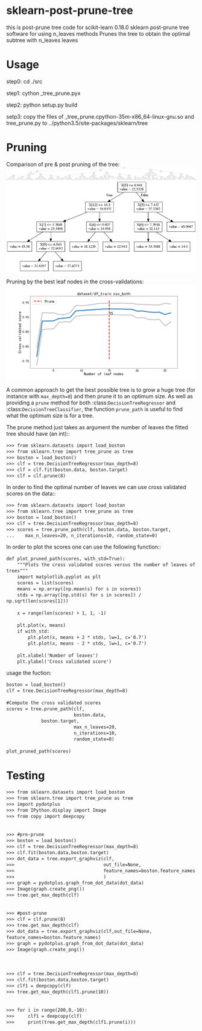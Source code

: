 # sklearn-post-prune-tree
this is post-prune tree code for scikit-learn 0.18.0
sklearn post-prune tree software for using n_leaves methods
Prunes the tree to obtain the optimal subtree with n_leaves leaves



Usage
=======

step0: cd ./src

step1: cython _tree_prune.pyx

step2: python setup.py build

setp3: copy the files of _tree_prune.cpython-35m-x86_64-linux-gnu.so and tree_prune.py to ../python3.5/site-packages/sklearn/tree



Pruning
=======

Comparison of pre & post pruning of the tree:
![pre-prune](./docs/pre-prune.png)
![pre-prune](./docs/post-prune.png)

Pruning by the best leaf nodes in the cross-validations:
![pre-prune](./docs/df_train.csv_both.png)



A common approach to get the best possible tree is to grow a huge tree (for
instance with ``max_depth=8``) and then prune it to an optimum size. As well as
providing a `prune` method for both :class:`DecisionTreeRegressor` and
:class:`DecisionTreeClassifier`, the function ``prune_path`` is useful
to find what the optimum size is for a tree.

The prune method just takes as argument the number of leaves the fitted tree
should have (an int)::

    >>> from sklearn.datasets import load_boston
    >>> from sklearn.tree import tree_prune as tree
    >>> boston = load_boston()
    >>> clf = tree.DecisionTreeRegressor(max_depth=8)
    >>> clf = clf.fit(boston.data, boston.target)
    >>> clf = clf.prune(8)

In order to find the optimal number of leaves we can use cross validated scores
on the data::

    >>> from sklearn.datasets import load_boston
    >>> from sklearn.tree import tree_prune as tree
    >>> boston = load_boston()
    >>> clf = tree.DecisionTreeRegressor(max_depth=8)
    >>> scores = tree.prune_path(clf, boston.data, boston.target, 
    ...    max_n_leaves=20, n_iterations=10, random_state=0)

In order to plot the scores one can use the following function::

    def plot_pruned_path(scores, with_std=True):
        """Plots the cross validated scores versus the number of leaves of trees"""
        import matplotlib.pyplot as plt
        scores = list(scores)
        means = np.array([np.mean(s) for s in scores])
        stds = np.array([np.std(s) for s in scores]) / np.sqrt(len(scores[1]))

        x = range(len(scores) + 1, 1, -1)

        plt.plot(x, means)
        if with_std:
            plt.plot(x, means + 2 * stds, lw=1, c='0.7')
            plt.plot(x, means - 2 * stds, lw=1, c='0.7')

        plt.xlabel('Number of leaves')
        plt.ylabel('Cross validated score')


usage the fuction:

    boston = load_boston()
    clf = tree.DecisionTreeRegressor(max_depth=8)

    #Compute the cross validated scores
    scores = tree.prune_path(clf, 
                             boston.data,
			     boston.target,
                             max_n_leaves=20, 
                             n_iterations=10,
                             random_state=0)

    plot_pruned_path(scores)




Testing
=======

	>>> from sklearn.datasets import load_boston
	>>> from sklearn.tree import tree_prune as tree
	>>> import pydotplus
	>>> from IPython.display import Image
	>>> from copy import deepcopy


	>>> #pre-prune
	>>> boston = load_boston()
	>>> clf = tree.DecisionTreeRegressor(max_depth=8)
	>>> clf.fit(boston.data,boston.target)
	>>> dot_data = tree.export_graphviz(clf,
	>>>                                 out_file=None,
	>>>                                 feature_names=boston.feature_names
	>>>                                 )
	>>> graph = pydotplus.graph_from_dot_data(dot_data)
	>>> Image(graph.create_png())
	>>> tree.get_max_depth(clf)


	>>> #post-prune
	>>> clf = clf.prune(8)
	>>> tree.get_max_depth(clf)
	>>> dot_data = tree.export_graphviz(clf,out_file=None, feature_names=boston.feature_names)
	>>> graph = pydotplus.graph_from_dot_data(dot_data)
	>>> Image(graph.create_png())



	>>> clf = tree.DecisionTreeRegressor(max_depth=8)
	>>> clf.fit(boston.data,boston.target)
	>>> clf1 = deepcopy(clf)
	>>> tree.get_max_depth(clf1.prune(10))


	>>> for i in range(200,0,-10):
	>>>     clf1 = deepcopy(clf)
	>>>     print(tree.get_max_depth(clf1.prune(i)))

